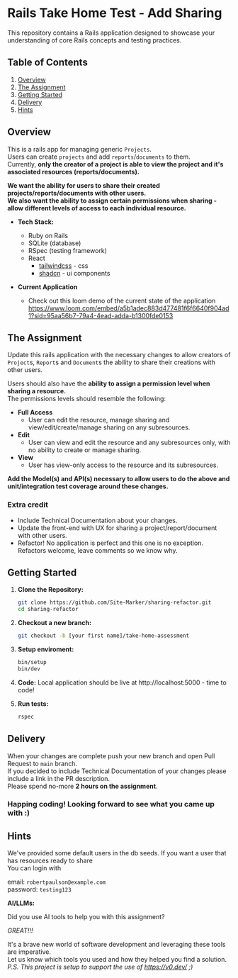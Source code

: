 # Rails Take Home Test - Add Sharing

This repository contains a Rails application designed to showcase your understanding of core Rails concepts and testing practices. 

## Table of Contents

1. [Overview](#overview)
2. [The Assignment](#the-assignment)
3. [Getting Started](#getting-started)
5. [Delivery](#delivery)
5. [Hints](#hints)

## Overview

This is a rails app for managing generic `Projects`.\
Users can create `projects` and add `reports`/`documents` to them.\
Currently, **only the creator of a project is able to view the project and it's associated resources (reports/documents).**

**We want the ability for users to share their created projects/reports/documents with other users.**\
**We also want the ability to assign certain permissions when sharing - allow different levels of access to each individual resource.**

* **Tech Stack:**
    * Ruby on Rails 
    * SQLite (database)
    * RSpec (testing framework)
    * React
        - [tailwindcss](https://tailwindcss.com/) - css
        - [shadcn](https://ui.shadcn.com/) - ui components
     
* **Current Application**
  * Check out this loom demo of the current state of the application\
  https://www.loom.com/embed/a5b1adec883d477481f6f6640f904ad1?sid=95aa56b7-79a4-4ead-adda-b1300fde0153

## The Assignment

Update this rails application with the necessary changes to allow creators of `Project`s, `Report`s and `Document`s the ability to share their creations with other users.

Users should also have the **ability to assign a permission level when sharing a resource.**\
The permissions levels should resemble the following:
- **Full Access**
    - User can edit the resource, manage sharing and view/edit/create/manage sharing on any subresources.
- **Edit**
    - User can view and edit the resource and any subresources only, with no ability to create or manage sharing.
- **View**
    - User has view-only access to the resource and its subresources.

**Add the Model(s) and API(s) necessary to allow users to do the above and unit/integration test coverage around these changes.**

### Extra credit

- Include Technical Documentation about your changes.
- Update the front-end with UX for sharing a project/report/document with other users.
- Refactor! No application is perfect and this one is no exception. Refactors welcome, leave comments so we know why.

## Getting Started

1. **Clone the Repository:**
   ```bash
   git clone https://github.com/Site-Marker/sharing-refactor.git
   cd sharing-refactor
   ```
2. **Checkout a new branch:**
   ```bash
   git checkout -b [your first name]/take-home-assessment
   ```

3. **Setup enviroment:**
   ```bash
   bin/setup
   bin/dev
   ```

4. **Code:**
    Local application should be live at http://localhost:5000 - time to code!

5. **Run tests:**
   ```bash
   rspec
   ```

## Delivery

When your changes are complete push your new branch and open Pull Request to `main` branch.\
If you decided to include Technical Documentation of your changes please include a link in the PR description.\
Please spend no-more **2 hours on the assignment**.

### Happing coding! Looking forward to see what you came up with :)

## Hints

We've provided some default users in the db seeds.
If you want a user that has resources ready to share\
You can login with

email: `robertpaulson@example.com`\
password: `testing123`

**AI/LLMs:**

Did you use AI tools to help you with this assignment? 

*GREAT!!!*

It's a brave new world of software development and leveraging these tools are imperative.\
Let us know which tools you used and how they helped you find a solution.\
*P.S. This project is setup to support the use of https://v0.dev/ ;)*
